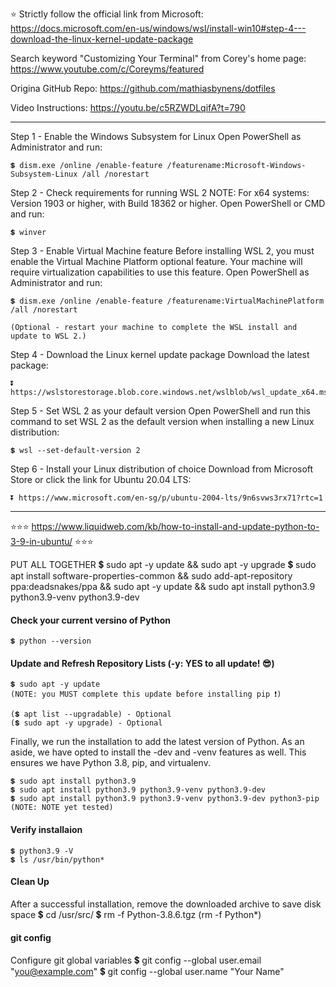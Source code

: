 ⭐ Strictly follow the official link from Microsoft: https://docs.microsoft.com/en-us/windows/wsl/install-win10#step-4---download-the-linux-kernel-update-package

  Search keyword "Customizing Your Terminal" from Corey's home page: https://www.youtube.com/c/Coreyms/featured

  Origina GitHub Repo: https://github.com/mathiasbynens/dotfiles

  Video Instructions: https://youtu.be/c5RZWDLqifA?t=790

------------------------------------------------------------------------------------------------------------------------------------------------------------------------

Step 1 - Enable the Windows Subsystem for Linux
    Open PowerShell as Administrator and run:

    💲 dism.exe /online /enable-feature /featurename:Microsoft-Windows-Subsystem-Linux /all /norestart


Step 2 - Check requirements for running WSL 2
    NOTE: For x64 systems: Version 1903 or higher, with Build 18362 or higher.
    Open PowerShell or CMD and run:

    💲 winver

Step 3 - Enable Virtual Machine feature
    Before installing WSL 2, you must enable the Virtual Machine Platform optional feature. Your machine will require virtualization capabilities to use this feature.
    Open PowerShell as Administrator and run:

    💲 dism.exe /online /enable-feature /featurename:VirtualMachinePlatform /all /norestart
    
    (Optional - restart your machine to complete the WSL install and update to WSL 2.)

Step 4 - Download the Linux kernel update package
    Download the latest package:

    ⏬ https://wslstorestorage.blob.core.windows.net/wslblob/wsl_update_x64.msi


Step 5 - Set WSL 2 as your default version
    Open PowerShell and run this command to set WSL 2 as the default version when installing a new Linux distribution:

    💲 wsl --set-default-version 2

Step 6 - Install your Linux distribution of choice
    Download from Microsoft Store or click the link for Ubuntu 20.04 LTS:

    ⏬ https://www.microsoft.com/en-sg/p/ubuntu-2004-lts/9n6svws3rx71?rtc=1

------------------------------------------------------------------------------------------------------------------------------------------------------------------------

⭐⭐⭐ https://www.liquidweb.com/kb/how-to-install-and-update-python-to-3-9-in-ubuntu/ ⭐⭐⭐

PUT ALL TOGETHER
    💲 sudo apt -y update && sudo apt -y upgrade
    💲 sudo apt install software-properties-common && sudo add-apt-repository ppa:deadsnakes/ppa && sudo apt -y update && sudo apt install python3.9 python3.9-venv python3.9-dev

#### Check your current versino of Python
    💲 python --version

#### Update and Refresh Repository Lists (-y: YES to all update! 😎)
    💲 sudo apt -y update
    (NOTE: you MUST complete this update before installing pip ❗)

    (💲 apt list --upgradable) - Optional
    (💲 sudo apt -y upgrade) - Optional

Finally, we run the installation to add the latest version of Python. 
As an aside, we have opted to install the -dev and -venv features as well. 
This ensures we have Python 3.8, pip, and virtualenv. 

    💲 sudo apt install python3.9
    💲 sudo apt install python3.9 python3.9-venv python3.9-dev
    💲 sudo apt install python3.9 python3.9-venv python3.9-dev python3-pip (NOTE: NOTE yet tested)

#### Verify installaion
    💲 python3.9 -V
    💲 ls /usr/bin/python*

#### Clean Up
After a successful installation, remove the downloaded archive to save disk space
    💲 cd /usr/src/
    💲 rm -f Python-3.8.6.tgz (rm -f Python*)
    
#### git config
Configure git global variables
    💲 git config --global user.email "you@example.com"
    💲 git config --global user.name "Your Name"
